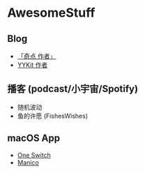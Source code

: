 # AwesomeStuff

## Blog

- [「奇点 作者」](https://imtx.me/)
- [YYKit 作者](https://blog.ibireme.com/)


## 播客 (podcast/小宇宙/Spotify)

- 随机波动
- 鱼的许愿 (FishesWishes)


## macOS App

- [One Switch](https://fireball.studio/oneswitch/)
- [Manico](https://manico.im/)




